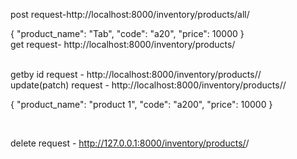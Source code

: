 post request-http://localhost:8000/inventory/products/all/

{
    "product_name": "Tab",
    "code": "a20",
    "price": 10000
}
<br>
get request- http://localhost:8000/inventory/products/

<br>
getby id request - http://localhost:8000/inventory/products/<id>/

<br>
update(patch) request - http://localhost:8000/inventory/products/<id>/

{
    "product_name": "product 1",
    "code": "a200",
    "price": 10000
}

<br>

delete request - http://127.0.0.1:8000/inventory/products/<id>/
